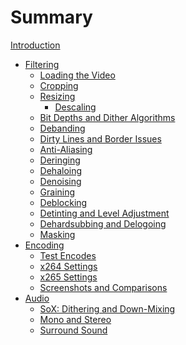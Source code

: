 # Summary

[Introduction](./introduction.md)
- [Filtering]()
    - [Loading the Video]()
    - [Cropping]()
    - [Resizing](filtering/resizing.md)
        - [Descaling](filtering/descaling.md)
    - [Bit Depths and Dither Algorithms]()
    - [Debanding](filtering/debanding.md)
    - [Dirty Lines and Border Issues](filtering/dirty_lines.md)
    - [Anti-Aliasing](filtering/anti-aliasing.md)
    - [Deringing](filtering/deringing.md)
    - [Dehaloing](filtering/dehaloing.md)
    - [Denoising](filtering/denoising.md)
    - [Graining](filtering/graining.md)
    - [Deblocking](filtering/deblocking.md)
    - [Detinting and Level Adjustment](filtering/detinting.md)
    - [Dehardsubbing and Delogoing](filtering/dehardsubbing.md)
    - [Masking](filtering/masking.md)
- [Encoding]()
    - [Test Encodes]()
    - [x264 Settings]()
    - [x265 Settings]()
    - [Screenshots and Comparisons]()
- [Audio]()
    - [SoX: Dithering and Down-Mixing]()
    - [Mono and Stereo]()
    - [Surround Sound]()
